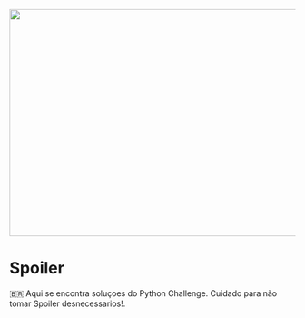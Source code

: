<p align="center"><img src="https://www.teclasap.com.br/wp-content/uploads/2013/05/spoiler_alert.jpg" height="400" width="800"></p>

# Spoiler
:brazil: Aqui se encontra soluçoes do Python Challenge. Cuidado para não tomar Spoiler desnecessarios!.
